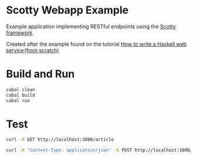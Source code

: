 Scotty Webapp Example
=====================

Example application implementing RESTful endpoints using the [Scotty framework](https://hackage.haskell.org/package/scotty).

Created after the example found on the tutorial [How to write a Haskell web service (from scratch)](https://dev.to/parambirs/how-to-write-a-haskell-web-servicefrom-scratch---part-3-5en6)

# Build and Run

```bash
cabal clean
cabal build
cabal run
```

# Test

```bash
curl -X GET http://localhost:3000/article

curl -H "Content-Type: application/json" -X POST http://localhost:3000/article -d '{"id":1, "title":"Test", "bodyText":"body"}'
```
